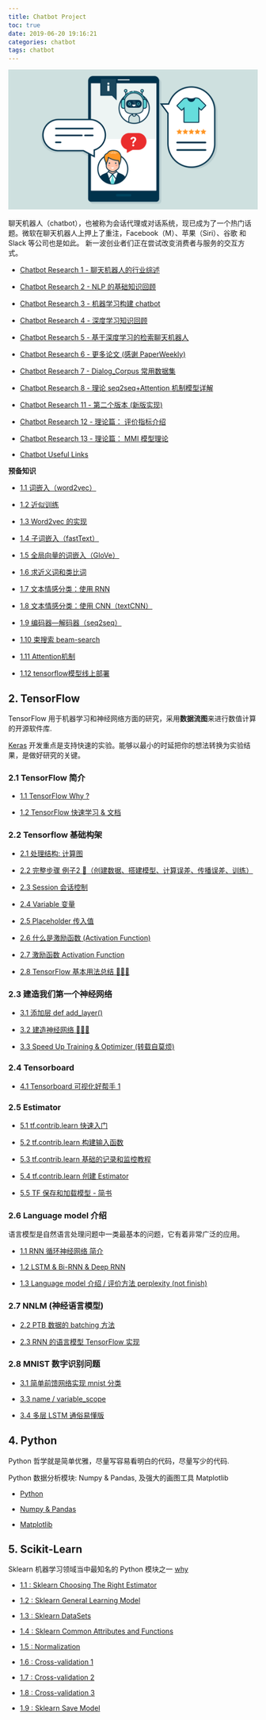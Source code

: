 ```yaml
---
title: Chatbot Project
toc: true
date: 2019-06-20 19:16:21
categories: chatbot
tags: chatbot
---
```


<img src="/images/chatbot/chatbot-logo-03.png" width="550" alt="chatbot"/>

<!-- more -->

                聊天机器人（chatbot），也被称为会话代理或对话系统，现已成为了一个热门话题。微软在聊天机器人上押上了重注，Facebook（M）、苹果（Siri）、谷歌 和 Slack 等公司也是如此。 新一波创业者们正在尝试改变消费者与服务的交互方式。

- [Chatbot Research 1 - 聊天机器人的行业综述][b1]

- [Chatbot Research 2 - NLP 的基础知识回顾][b2]

- [Chatbot Research 3 - 机器学习构建 chatbot][b3]

- [Chatbot Research 4 - 深度学习知识回顾][b4]

- [Chatbot Research 5 - 基于深度学习的检索聊天机器人][b5]

- [Chatbot Research 6 - 更多论文 (感谢 PaperWeekly)][b6]

- [Chatbot Research 7 - Dialog_Corpus 常用数据集][b7]

- [Chatbot Research 8 - 理论 seq2seq+Attention 机制模型详解][b8]

- [Chatbot Research 11 - 第二个版本 (新版实现)][b11]

- [Chatbot Research 12 - 理论篇： 评价指标介绍][b12]

- [Chatbot Research 13 - 理论篇： MMI 模型理论][b13]

- [Chatbot Useful Links][bot1]

[bot1]: /2018/12/01/chatbot/chatbot-common-links/

[0]: /2018/12/06/chatbot/chatbot-index/#1-Chatbot
[b1]: /2018/08/11/chatbot/chatbot-research1/
[b2]: /2018/08/12/chatbot/chatbot-research2/
[b3]: /2018/08/13/chatbot/chatbot-research3/
[b4]: /2018/08/14/chatbot/chatbot-research4/
[b5]: /2018/08/15/chatbot/chatbot-research5/
[b6]: /2018/08/16/chatbot/chatbot-research6/
[b7]: /2018/09/26/chatbot/chatbot-research7/
[b8]: /2018/11/17/chatbot/chatbot-research8/
[b9]:/2018/11/19/chatbot/chatbot-research9/
[b10]: /2018/11/26/chatbot/chatbot-research10/
[b11]: /2018/11/29/chatbot/chatbot-research11/
[b12]: /2018/12/01/chatbot/chatbot-research12/
[b13]: /2018/12/05/chatbot/chatbot-research13/

[com]: /2017/10/14/ops/ops-common-links/

**预备知识**

- [1.1 词嵌入（word2vec）][0]

- [1.2 近似训练][0]

- [1.3 Word2vec 的实现][0]

- [1.4 子词嵌入（fastText）][0]

- [1.5 全局向量的词嵌入（GloVe）][0]

- [1.6 求近义词和类比词][0]

- [1.7 文本情感分类：使用 RNN][0]

- [1.8 文本情感分类：使用 CNN（textCNN）][0]

- [1.9 编码器—解码器（seq2seq）][0]

- [1.10 束搜索 beam-search][0]

- [1.11 Attention机制][0]

- [1.12 tensorflow模型线上部署](https://zhuanlan.zhihu.com/p/55600911)

## 2. TensorFlow

TensorFlow 用于机器学习和神经网络方面的研究，采用**数据流图**来进行数值计算的开源软件库.

[Keras][k2] 开发重点是支持快速的实验。能够以最小的时延把你的想法转换为实验结果，是做好研究的关键。 

[k1]: https://keras.io/zh/
[k2]: https://keras.io/zh/models/about-keras-models/

### 2.1 TensorFlow 简介

- [1.1 TensorFlow Why ?][t1]

- [1.2 TensorFlow 快速学习 & 文档][t2]  

[t1]: /2017/08/22/tensorflow/tf-1.1-why/
[t2]: /2017/10/23/tensorflow/tf-doc/

### 2.2 Tensorflow 基础构架

- [2.1 处理结构: 计算图][t2.1]

- [2.2 完整步骤 例子2 🌰（创建数据、搭建模型、计算误差、传播误差、训练）][t2.2]

- [2.3 Session 会话控制][t2.3]

- [2.4 Variable 变量][t2.4]

- [2.5 Placeholder 传入值][t2.5]

- [2.6 什么是激励函数 (Activation Function)][t2.6]

- [2.7 激励函数 Activation Function][t2.7]

- [2.8 TensorFlow 基本用法总结 🌰🌰🌰][t2.8]

[t2.1]: /2017/08/25/tensorflow/tf-2.1-structure/
[t2.2]: /2017/08/27/tensorflow/tf-2.2-example/
[t2.3]: /2017/08/28/tensorflow/tf-2.3-session/
[t2.4]: /2017/08/29/tensorflow/tf-2.4-variable/
[t2.5]: /2017/08/30/tensorflow/tf-2.5-placeholde/
[t2.6]: /2017/09/07/tensorflow/tf-2.6-A-activation-function/
[t2.7]: /2017/09/07/tensorflow/tf-2.6-B-activation-function/
[t2.8]: /2017/09/08/tensorflow/tf-2.8-tensorflow-basic-summary/

### 2.3 建造我们第一个神经网络

- [3.1 添加层 def add_layer()][t3.1]

- [3.2 建造神经网络 🌰🌰🌰][t3.2]

- [3.3 Speed Up Training & Optimizer (转载自莫烦)][t3.3]

[t3.1]: /2017/09/09/tensorflow/tf-3.1-add-layer/
[t3.2]: /2017/09/11/tensorflow/tf-3.2-create-NN/
[t3.3]: /2017/09/12/tensorflow/tf-3.3-A-speed-up-learning/

### 2.4 Tensorboard

- [4.1 Tensorboard 可视化好帮手 1][t4.1]

[t4.1]: /2017/09/12/tensorflow/tf-4.1-tensorboard1/

### 2.5 Estimator

- [5.1 tf.contrib.learn 快速入门][t5.1]

- [5.2 tf.contrib.learn 构建输入函数][t5.2]

- [5.3 tf.contrib.learn 基础的记录和监控教程][t5.3]

- [5.4 tf.contrib.learn 创建 Estimator][t5.4]

- [5.5 TF 保存和加载模型 - 简书][t5.5]

[t5.1]: /2018/10/31/tensorflow/tf-5.1-contrib-learn-Quickstart/
[t5.2]: /2018/11/01/tensorflow/tf-5.2-contrib-learn-Input-fn/
[t5.3]: /2018/11/04/tensorflow/tf-5.3-contrib-learn-MonitorAPI/
[t5.4]: /2018/11/04/tensorflow/tf-5.4-contrib-learn-Estimator/
[t5.5]: https://www.jianshu.com/p/8850127ed25d

### 2.6 Language model 介绍 

语言模型是自然语言处理问题中一类最基本的问题，它有着非常广泛的应用。

- [1.1 RNN 循环神经网络 简介][8.1]

- [1.2 LSTM & Bi-RNN & Deep RNN][8.2]

- [1.3 Language model 介绍 / 评价方法 perplexity (not finish)][0]

[8.1]: /2018/11/08/tensorflow/tf-google-8-rnn-1/
[8.2]: /2018/11/10/tensorflow/tf-google-8-rnn-2/

### 2.7 NNLM (神经语言模型)

- [2.2 PTB 数据的 batching 方法][9.2.2]

- [2.3 RNN 的语言模型 TensorFlow 实现][9.2.3]

[9.2.2]: /2018/10/01/tensorflow/tf-nlp-9.2.2/
[9.2.3]: /2018/10/02/tensorflow/tf-nlp-9.2.3/

### 2.8 MNIST 数字识别问题

- [3.1 简单前馈网络实现 mnist 分类][minst1]

- [3.3 name / variable_scope][minst3]

- [3.4 多层 LSTM 通俗易懂版][minst4]

[minst1]: /2018/10/04/tensorflow/tf-mnist-1-beginners/
[minst3]: /2017/10/05/tensorflow/tf-4.3-name-variable_scope/
[minst4]: /2017/10/07/tensorflow/tf-simple-lstms/

## 4. Python

Python 哲学就是简单优雅，尽量写容易看明白的代码，尽量写少的代码.

Python 数据分析模块: Numpy & Pandas, 及强大的画图工具 Matplotlib

- [Python](/python_language)

- [Numpy & Pandas](/python_numpy_pandas)

- [Matplotlib](/python_matplotlib)

## 5. Scikit-Learn

Sklearn 机器学习领域当中最知名的 Python 模块之一 [why][sklearn0] 

- [1.1 : Sklearn Choosing The Right Estimator][sklearn1]

- [1.2 : Sklearn General Learning Model][sklearn2]

- [1.3 : Sklearn DataSets][sklearn3]

- [1.4 : Sklearn Common Attributes and Functions][sklearn4]

- [1.5 : Normalization][sklearn5]

- [1.6 : Cross-validation 1][sklearn6]

- [1.7 : Cross-validation 2][sklearn7]

- [1.8 : Cross-validation 3][sklearn8]

- [1.9 : Sklearn Save Model][sklearn9]

[sklearn0]: /2018/01/03/python/py-sklearn-0-why/
[sklearn1]: /2018/01/03/python/py-sklearn-1-choosing-estimator/
[sklearn2]: /2018/01/05/python/py-sklearn-2-general-learning-model/
[sklearn3]: /2018/01/03/python/py-sklearn-3-database/
[sklearn4]: /2018/01/05/python/py-sklearn-4-common-attributes/
[sklearn5]: /2018/01/06/python/py-sklearn-5-normalization/
[sklearn6]: /2018/01/08/python/py-sklearn-6-cross-validation-1/
[sklearn7]: /2018/01/09/python/py-sklearn-6-cross-validation-2/
[sklearn8]: /2018/01/09/python/py-sklearn-6-cross-validation-3/
[sklearn9]: /2018/01/10/python/py-sklearn-7-save-model/
